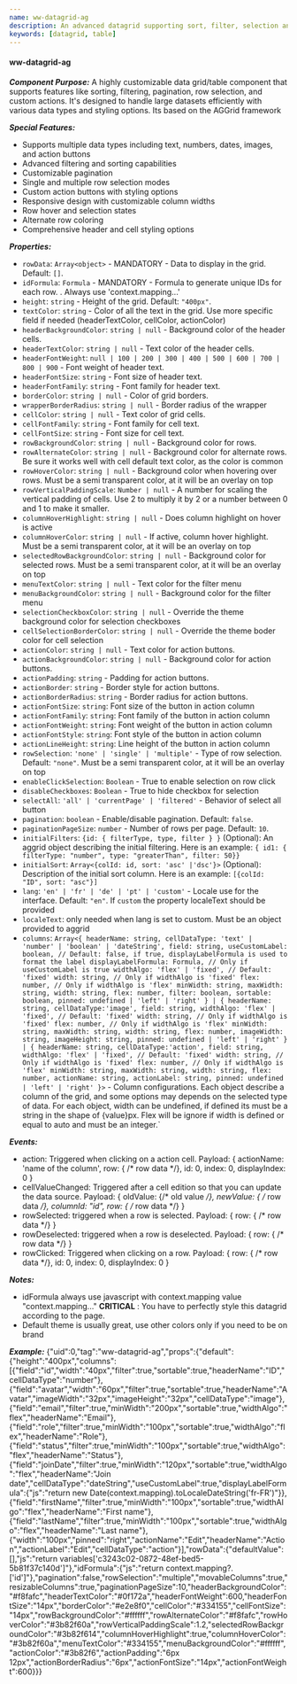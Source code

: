 ```yaml
---
name: ww-datagrid-ag
description: An advanced datagrid supporting sort, filter, selection and virtual scroll. Based on AG grid
keywords: [datagrid, table]
---
```


#### ww-datagrid-ag

***Component Purpose:***
A highly customizable data grid/table component that supports features like sorting, filtering, pagination, row selection, and custom actions. It's designed to handle large datasets efficiently with various data types and styling options. Its based on the AGGrid framework

***Special Features:***
- Supports multiple data types including text, numbers, dates, images, and action buttons
- Advanced filtering and sorting capabilities
- Customizable pagination
- Single and multiple row selection modes
- Custom action buttons with styling options
- Responsive design with customizable column widths
- Row hover and selection states
- Alternate row coloring
- Comprehensive header and cell styling options

***Properties:***
- `rowData`: `Array<object>` - MANDATORY - Data to display in the grid. Default: `[]`.
- `idFormula`: `Formula` - MANDATORY - Formula to generate unique IDs for each row. . Always use 'context.mapping...'
- `height`: `string` - Height of the grid. Default: `"400px"`.
- `textColor`: `string` - Color of all the text in the grid. Use more specific field if needed (headerTextColor, cellColor, actionColor)
- `headerBackgroundColor`: `string | null` - Background color of the header cells.
- `headerTextColor`: `string | null` - Text color of the header cells.
- `headerFontWeight`: `null | 100 | 200 | 300 | 400 | 500 | 600 | 700 | 800 | 900` - Font weight of header text.
- `headerFontSize`: `string` - Font size of header text.
- `headerFontFamily`: `string` - Font family for header text.
- `borderColor`: `string | null` - Color of grid borders.
- `wrapperBorderRadius`: `string | null` - Border radius of the wrapper
- `cellColor`: `string | null` - Text color of grid cells.
- `cellFontFamily`: `string` - Font family for cell text.
- `cellFontSize`: `string` - Font size for cell text.
- `rowBackgroundColor`: `string | null` - Background color for rows.
- `rowAlternateColor`: `string | null` - Background color for alternate rows. Be sure it works well with cell default text color, as the color is common
- `rowHoverColor`: `string | null` - Background color when hovering over rows. Must be a semi transparent color, at it will be an overlay on top
- `rowVerticalPaddingScale`: `Number | null` - A number for scaling the vertical padding of cells. Use 2 to multiply it by 2 or a number between 0 and 1 to make it smaller.
- `columnHoverHighlight`: `string | null` - Does column highlight on hover is active 
- `columnHoverColor`: `string | null` - If active, column hover highlight. Must be a semi transparent color, at it will be an overlay on top
- `selectedRowBackgroundColor`: `string | null` - Background color for selected rows. Must be a semi transparent color, at it will be an overlay on top
- `menuTextColor`: `string | null` - Text color for the filter menu
- `menuBackgroundColor`: `string | null` - Background color for the filter menu
- `selectionCheckboxColor`: `string | null` - Override the theme background color for selection checkboxes
- `cellSelectionBorderColor`: `string | null` - Override the theme boder color for cell selection
- `actionColor`: `string | null` - Text color for action buttons.
- `actionBackgroundColor`: `string | null` - Background color for action buttons.
- `actionPadding`: `string` - Padding for action buttons.
- `actionBorder`: `string` - Border style for action buttons.
- `actionBorderRadius`: `string` - Border radius for action buttons.
- `actionFontSize`: `string`: Font size of the button in action column
- `actionFontFamily`: `string`: Font family of the button in action column
- `actionFontWeight`: `string`: Font weight of the button in action column
- `actionFontStyle`: `string`: Font style of the button in action column
- `actionLineHeight`: `string`: Line height of the button in action column
- `rowSelection`: `'none' | 'single' | 'multiple'` - Type of row selection. Default: `"none"`. Must be a semi transparent color, at it will be an overlay on top
- `enableClickSelection`: `Boolean` - True to enable selection on row click
- `disableCheckboxes`: `Boolean` - True to hide checkbox for selection
- `selectAll`: `'all' | 'currentPage' | 'filtered'` - Behavior of select all button
- `pagination`: `boolean` - Enable/disable pagination. Default: `false`.
- `paginationPageSize`: `number` - Number of rows per page. Default: `10`.
- `initialFilters`: `{id: { filterType, type, filter } }` (Optional): An aggrid object describing the initial filtering. Here is an example: `{ id1: { filterType: "number", type: "greaterThan", filter: 50}}`
- `initialSort`: `Array<{colId: id, sort: 'asc' |'dsc'}>` (Optional): Description of the initial sort column. Here is an example: `[{colId: "ID", sort: "asc"}]`
- `lang`: `'en' | 'fr' | 'de' | 'pt' | 'custom'` - Locale use for the interface. Default: `"en"`. If `custom` the property localeText should be provided
- `localeText`: only needed when lang is set to custom. Must be an object provided to aggrid 
- `columns`: `Array<{
    headerName: string,
    cellDataType: 'text' | 'number' | 'boolean' | 'dateString',
    field: string,
    useCustomLabel: boolean, // Default: false, if true, displayLabelFormula is used to format the label
    displayLabelFormula: Formula, // Only if useCustomLabel is true
    widthAlgo: 'flex' | 'fixed', // Default: 'fixed'
    width: string, // Only if widthAlgo is 'fixed'
    flex: number, // Only if widthAlgo is 'flex'
    minWidth: string,
    maxWidth: string,
    width: string,
    flex: number,
    filter: boolean,
    sortable: boolean,
    pinned: undefined | 'left' | 'right'
  } | {
    headerName: string,
    cellDataType:'image',
    field: string,
    widthAlgo: 'flex' | 'fixed', // Default: 'fixed'
    width: string, // Only if widthAlgo is 'fixed'
    flex: number, // Only if widthAlgo is 'flex'
    minWidth: string,
    maxWidth: string,
    width: string,
    flex: number,
    imageWidth: string,
    imageHeight: string,
    pinned: undefined | 'left' | 'right'
  } | {
    headerName: string,
    cellDataType:'action',
    field: string,
    widthAlgo: 'flex' | 'fixed', // Default: 'fixed'
    width: string, // Only if widthAlgo is 'fixed'
    flex: number, // Only if widthAlgo is 'flex'
    minWidth: string,
    maxWidth: string,
    width: string,
    flex: number,
    actionName: string,
    actionLabel: string,
    pinned: undefined | 'left' | 'right'
  }>` - Column configurations. Each object describe a column of the grid, and some options may depends on the selected type of data. For each object, width can be undefined, if defined its must be a string in the shape of {value}px. Flex will be ignore if width is defined or equal to auto and must be an integer.`


***Events:***
- action: Triggered when clicking on a action cell. Payload: { actionName: 'name of the column', row: { /* row data */}, id: 0, index: 0, displayIndex: 0 }
- cellValueChanged: Triggered after a cell edition so that you can update the data source. Payload: { oldValue: {/* old value */}, newValue: { /* row data */}, columnId: "id", row: { /* row data */} }
- rowSelected: triggered when a row is selected. Payload: { row: { /* row data */} }
- rowDeselected: triggered when a row is deselected. Payload: { row: { /* row data */} }
- rowClicked: Triggered when clicking on a row. Payload: { row: { /* row data */}, id: 0, index: 0, displayIndex: 0 }

***Notes:***
- idFormula always use javascript with context.mapping value "context.mapping..."
**CRITICAL** : You have to perfectly style this datagrid according to the page.
- Default theme is usually great, use other colors only if you need to be on brand

***Example:***
<elements>
{"uid":0,"tag":"ww-datagrid-ag","props":{"default":{"height":"400px","columns":[{"field":"id","width":"40px","filter":true,"sortable":true,"headerName":"ID","cellDataType":"number"},{"field":"avatar","width":"60px","filter":true,"sortable":true,"headerName":"Avatar","imageWidth":"32px","imageHeight":"32px","cellDataType":"image"},{"field":"email","filter":true,"minWidth":"200px","sortable":true,"widthAlgo":"flex","headerName":"Email"},{"field":"role","filter":true,"minWidth":"100px","sortable":true,"widthAlgo":"flex","headerName":"Role"},{"field":"status","filter":true,"minWidth":"100px","sortable":true,"widthAlgo":"flex","headerName":"Status"},{"field":"joinDate","filter":true,"minWidth":"120px","sortable":true,"widthAlgo":"flex","headerName":"Join date","cellDataType":"dateString","useCustomLabel":true,"displayLabelFormula":{"js":"return new Date(context.mapping).toLocaleDateString('fr-FR')"}},{"field":"firstName","filter":true,"minWidth":"100px","sortable":true,"widthAlgo":"flex","headerName":"First name"},{"field":"lastName","filter":true,"minWidth":"100px","sortable":true,"widthAlgo":"flex","headerName":"Last name"},{"width":"100px","pinned":"right","actionName":"Edit","headerName":"Action","actionLabel":"Edit","cellDataType":"action"}],"rowData":{"defaultValue":[],"js":"return variables['c3243c02-0872-48ef-bed5-5b81f37c140d']"},"idFormula":{"js":"return context.mapping?.['id']"},"pagination":false,"rowSelection":"multiple","movableColumns":true,"resizableColumns":true,"paginationPageSize":10,"headerBackgroundColor":"#f8fafc","headerTextColor":"#0f172a","headerFontWeight":600,"headerFontSize":"14px","borderColor":"#e2e8f0","cellColor":"#334155","cellFontSize":"14px","rowBackgroundColor":"#ffffff","rowAlternateColor":"#f8fafc","rowHoverColor":"#3b82f60a","rowVerticalPaddingScale":1.2,"selectedRowBackgroundColor":"#3b82f614","columnHoverHighlight":true,"columnHoverColor":"#3b82f60a","menuTextColor":"#334155","menuBackgroundColor":"#ffffff","actionColor":"#3b82f6","actionPadding":"6px 12px","actionBorderRadius":"6px","actionFontSize":"14px","actionFontWeight":600}}}
</elements>

